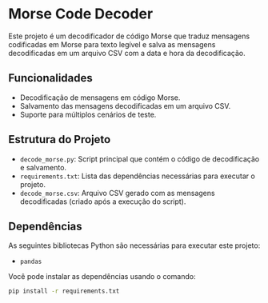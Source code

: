 # Morse Code Decoder

Este projeto é um decodificador de código Morse que traduz mensagens codificadas em Morse para texto legível e salva as mensagens decodificadas em um arquivo CSV com a data e hora da decodificação.

## Funcionalidades

- Decodificação de mensagens em código Morse.
- Salvamento das mensagens decodificadas em um arquivo CSV.
- Suporte para múltiplos cenários de teste.

## Estrutura do Projeto

- `decode_morse.py`: Script principal que contém o código de decodificação e salvamento.
- `requirements.txt`: Lista das dependências necessárias para executar o projeto.
- `decode_morse.csv`: Arquivo CSV gerado com as mensagens decodificadas (criado após a execução do script).

## Dependências

As seguintes bibliotecas Python são necessárias para executar este projeto:

- `pandas`

Você pode instalar as dependências usando o comando:

```bash
pip install -r requirements.txt
